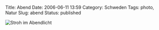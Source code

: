 Title: Abend
Date: 2006-06-11 13:59
Category: Schweden
Tags: photo, Natur
Slug: abend
Status: published

![Stroh im Abendlicht](/pic/sonnenunt.jpg)

